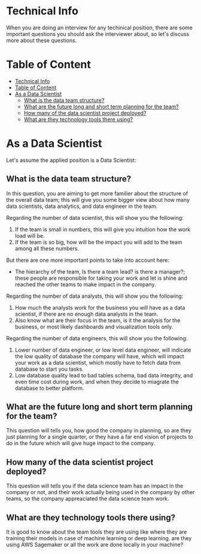 # Technical Info

When you are doing an interview for any techinical position, there are some important questions you should ask the interviewer about, so let's discuss more about these questions.

# Table of Content
- [Technical Info](#technical-info)
- [Table of Content](#table-of-content)
- [As a Data Scientist](#as-a-data-scientist)
  - [What is the data team structure?](#what-is-the-data-team-structure)
  - [What are the future long and short term planning for the team?](#what-are-the-future-long-and-short-term-planning-for-the-team)
  - [How many of the data scientist project deployed?](#how-many-of-the-data-scientist-project-deployed)
  - [What are they technology tools there using?](#what-are-they-technology-tools-there-using)

# As a Data Scientist
Let's assume the applied position is a Data Scientist:

## What is the data team structure?
In this question, you are aiming to get more familier about the structure of the overall data team; this will give you some bigger view about how many data scientists, data analytics, and data engineer in the team.

Regarding the number of data scientist, this will show you the following:
1. If the team is small in numbers, this will give you intuition how the work load will be.
2. If the team is so big, how will be the impact you will add to the team among all these numbers.

But there are one more important points to take into account here:
- The hierarchy of the team, Is there a team lead? is there a manager?; these people are responsible for taking your work and let is shine and reached the other teams to make impact in the company.

Regarding the number of data analysts, this will show you the following:
1. How much the analysts work for the business you will have as a data scientist, if there are no enough data analysts in the team.
2. Also know what are their focus in the team, is it the analysis for the business, or most likely dashboards and visualization tools only.

Regarding the number of data engineers, this will show you the following:
1. Lower number of data engineer, or low level data engineer, will indicate the low quality of database the company will have, which will impact your work as a data scientist, which mostly have to fetch data from database to start you tasks.
2. Low database quality lead to bad tables schema, bad data integrity, and even time cost during work, and when they decide to miagrate the database to better platform.

## What are the future long and short term planning for the team?
This question will tells you, how good the company in planning, so are they just planning for a single quarter, or they have a far end vision of projects to do in the future which will give huge impact to the company.

## How many of the data scientist project deployed?
This question will tells you if the data science team has an impact in the company or not, and their work actually being used in the company by other teams, so the company appreaciated the data science team work.

## What are they technology tools there using?
It is good to know about the team tools they are using like where they are training their models in case of machine learning or deep learning. are they using AWS Sagemaker or all the work are done locally in your machine?

